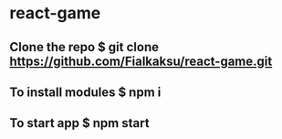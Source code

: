 # react-game
Clone the repo **$ git clone https://github.com/Fialkaksu/react-game.git**
--
To install modules **$ npm i**
--
To start app **$ npm start**
--
